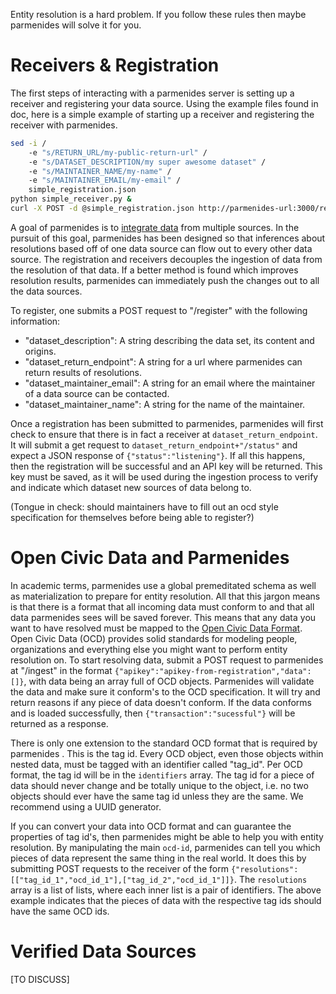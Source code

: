 Entity resolution is a hard problem. If you follow these rules then maybe parmenides will solve it for you.

# Receivers & Registration

The first steps of interacting with a parmenides server is setting up
a receiver and registering your data source. Using the example files
found in doc, here is a simple example of starting up a receiver and
registering the receiver with parmenides.

``` bash
sed -i /
    -e "s/RETURN_URL/my-public-return-url" /
    -e "s/DATASET_DESCRIPTION/my super awesome dataset" /
    -e "s/MAINTAINER_NAME/my-name" /
    -e "s/MAINTAINER_EMAIL/my-email" /
    simple_registration.json
python simple_receiver.py &
curl -X POST -d @simple_registration.json http://parmenides-url:3000/register -o apikey.json 
```

A goal of parmenides is to
[integrate data](http://en.wikipedia.org/wiki/Data_integration) from
multiple sources. In the pursuit of this goal, parmenides has been
designed so that inferences about resolutions based off of one data
source can flow out to every other data source. The registration and
receivers decouples the ingestion of data from the resolution of that
data. If a better method is found which improves resolution
results, parmenides can immediately push the changes out to all the
data sources.

To register, one submits a POST request to "/register" with the following information:

* "dataset_description": A string describing the data set, its content and origins.
* "dataset_return_endpoint": A string for a url where parmenides can return results of resolutions.
* "dataset_maintainer_email": A string for an email where the maintainer of a data source can be contacted. 
* "dataset_maintainer_name": A string for the name of the maintainer. 

Once a registration has been submitted to parmenides, parmenides will
first check to ensure that there is in fact a receiver at
`dataset_return_endpoint`. It will submit a get request to
`dataset_return_endpoint+"/status"` and expect a JSON response of
`{"status":"listening"}`. If all this happens, then the registration
will be successful and an API key will be returned. This key must be
saved, as it will be used during the ingestion process to verify and
indicate which dataset new sources of data belong to.

(Tongue in check: should maintainers have to fill out an ocd style
specification for themselves before being able to register?)

# Open Civic Data and Parmenides

In academic terms, parmenides use a global premeditated schema as well
as materialization to prepare for entity resolution. All that this
jargon means is that there is a format that all incoming data must
conform to and that all data parmenides sees will be saved
forever. This means that any data you want to have resolved must be
mapped to the
[Open Civic Data Format](http://opencivicdata.org/). Open Civic Data
(OCD) provides solid standards for modeling people, organizations and
everything else you might want to perform entity resolution on. To
start resolving data, submit a POST request to parmenides at "/ingest"
in the format `{"apikey":"apikey-from-registration","data":[]}`, with
data being an array full of OCD objects. Parmenides will validate the
data and make sure it conform's to the OCD specification. It will try
and return reasons if any piece of data doesn't conform. If the data
conforms and is loaded successfully, then
`{"transaction":"sucessful"}` will be returned as a response.

There is only one extension to the standard OCD format that is
required by parmenides . This is the tag id. Every OCD object, even
those objects within nested data, must be tagged with an identifier
called "tag_id". Per OCD format, the tag id will be in the
`identifiers` array. The tag id for a piece of data should never
change and be totally unique to the object, i.e. no two objects should
ever have the same tag id unless they are the same. We recommend using
a UUID generator.

If you can convert your data into OCD format and can guarantee the
properties of tag id's, then parmenides might be able to help you with
entity resolution. By manipulating the main `ocd-id`, parmenides can
tell you which pieces of data represent the same thing in the real
world. It does this by submitting POST requests to the receiver of the
form
`{"resolutions":[["tag_id_1","ocd_id_1"],["tag_id_2","ocd_id_1"]]}`. The
`resolutions` array is a list of lists, where each inner list is a
pair of identifiers. The above example indicates that the pieces of
data with the respective tag ids should have the same OCD ids.

# Verified Data Sources

[TO DISCUSS]
